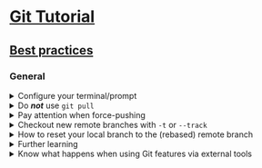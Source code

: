 # [Git Tutorial](../README.md)

## [Best practices](README.md)

### General

<details><summary>Configure your terminal/prompt</summary><p>

So that you always see:
- Current local branch name.
- Git status (how local and remote branches have diverged, working tree status etc.).

</p></details>

<details><summary>Do <strong><em>not</em></strong> use <code>git pull</code></summary><p>

Use `git fetch; git merge --ff-only origin/BRANCH` instead. That way you get an error if the remote branch was rebased. Else an unwanted merge-commit gets created, which, in case the remote branch was rebased, could re-introduce unwanted changes.

Remarks:
You may use `git pull` if local branch and upstream remote branch have not diverged, i.e. you have no unpushed commits and the remote branch was not rebased (if unsure, call `git fetch` and see Git status).

</p></details>

<details><summary>Pay attention when force-pushing</summary><p>

Do ***not*** use `git push -f` or `git push --force` on branches where others may also push to.

Alternatively you may use `git push --force-with-lease`, which refuses to push if the remote branch has been updated from the current point of view of your repository, i.e. if the upstream remote branch is no longer in sync with your local copy of the remote branch. ***Be aware*** that `git fetch` will sync this, so a `git fetch` followed by a `git push --force-with-lease` will ***not*** protect you overriding changes from other committers. If you have rebased a remote branch and really need to `git fetch` before `git push --force-with-lease`, make sure to read the output of `git fetch` to see whether the remote branch has changed in the meantime.

</p></details>

<details><summary>Checkout new remote branches with <code>-t</code> or <code>--track</code></summary><p>

To correctly configure pull/push commands and seeing the Git status in your terminal/prompt.

</p></details>

<details><summary>How to reset your local branch to the (rebased) remote branch</summary><p>

- Have a clean working directory.
- Use `git reset --hard origin/BRANCH`

</p></details>

<details><summary>Further learning</summary><p>

Make yourself familiar with interactive rebasing.

</p></details>

<details><summary>Know what happens when using Git features via external tools</summary><p>

Never use Git features of your IDE or another tool, if you do not exactly know to wich Git commands the tool action would map. Otherwise it is difficult to de-mystify and learn understanding Git, which is necessary for more complex problems or situations that may arise.

</p></details>

